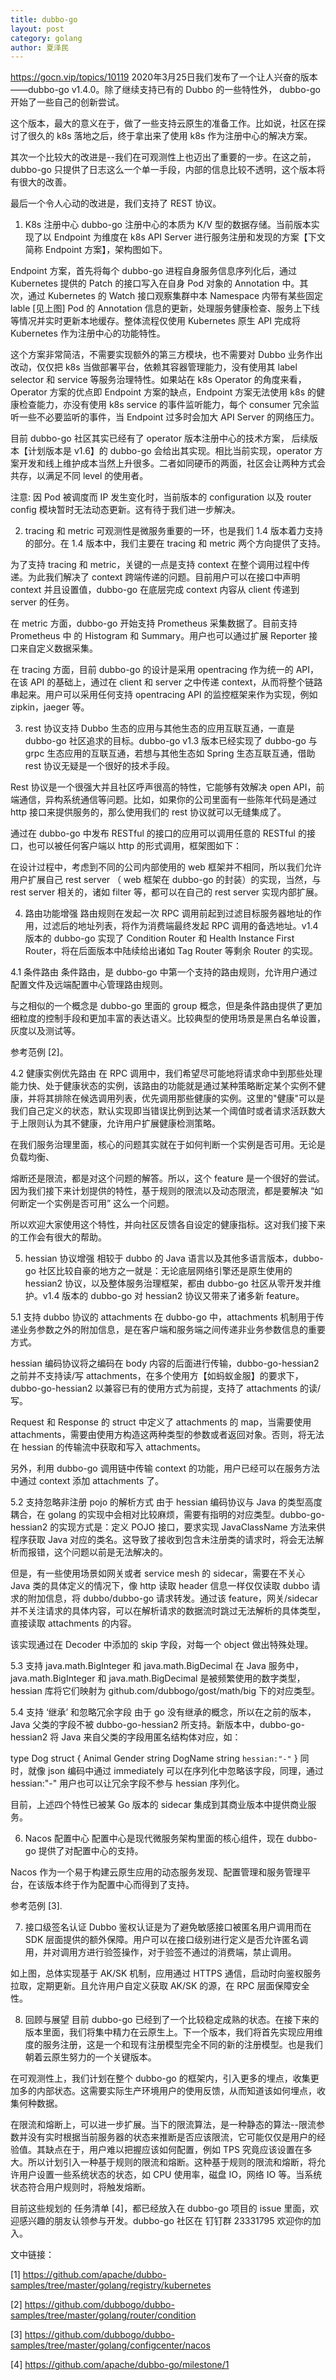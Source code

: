 ```yaml
---
title: dubbo-go
layout: post
category: golang
author: 夏泽民
---
```

https://gocn.vip/topics/10119
2020年3月25日我们发布了一个让人兴奋的版本——dubbo-go v1.4.0。除了继续支持已有的 Dubbo 的一些特性外， dubbo-go 开始了一些自己的创新尝试。

这个版本，最大的意义在于，做了一些支持云原生的准备工作。比如说，社区在探讨了很久的 k8s 落地之后，终于拿出来了使用 k8s 作为注册中心的解决方案。

其次一个比较大的改进是--我们在可观测性上也迈出了重要的一步。在这之前，dubbo-go 只提供了日志这么一个单一手段，内部的信息比较不透明，这个版本将有很大的改善。

最后一个令人心动的改进是，我们支持了 REST 协议。
<!-- more -->
1. K8s 注册中心
dubbo-go 注册中心的本质为 K/V 型的数据存储。当前版本实现了以 Endpoint 为维度在 k8s API Server 进行服务注册和发现的方案【下文简称 Endpoint 方案】，架构图如下。


Endpoint 方案，首先将每个 dubbo-go 进程自身服务信息序列化后，通过 Kubernetes 提供的 Patch 的接口写入在自身 Pod 对象的 Annotation 中。其次，通过 Kubernetes 的 Watch 接口观察集群中本 Namespace 内带有某些固定 lable [见上图] Pod 的 Annotation 信息的更新，处理服务健康检查、服务上下线等情况并实时更新本地缓存。整体流程仅使用 Kubernetes 原生 API 完成将 Kubernetes 作为注册中心的功能特性。

这个方案非常简洁，不需要实现额外的第三方模块，也不需要对 Dubbo 业务作出改动，仅仅把 k8s 当做部署平台，依赖其容器管理能力，没有使用其 label selector 和 service 等服务治理特性。如果站在 k8s Operator 的角度来看，Operator 方案的优点即 Endpoint 方案的缺点，Endpoint 方案无法使用 k8s 的健康检查能力，亦没有使用 k8s service 的事件监听能力，每个 consumer 冗余监听一些不必要监听的事件，当 Endpoint 过多时会加大 API Server 的网络压力。

目前 dubbo-go 社区其实已经有了 operator 版本注册中心的技术方案， 后续版本【计划版本是 v1.6】的 dubbo-go 会给出其实现。相比当前实现，operator 方案开发和线上维护成本当然上升很多。二者如同硬币的两面，社区会让两种方式会共存，以满足不同 level 的使用者。

注意: 因 Pod 被调度而 IP 发生变化时，当前版本的 configuration 以及 router config 模块暂时无法动态更新。这有待于我们进一步解决。

2. tracing 和 metric
可观测性是微服务重要的一环，也是我们 1.4 版本着力支持的部分。在 1.4 版本中，我们主要在 tracing 和 metric 两个方向提供了支持。

为了支持 tracing 和 metric，关键的一点是支持 context 在整个调用过程中传递。为此我们解决了 context 跨端传递的问题。目前用户可以在接口中声明 context 并且设置值，dubbo-go 在底层完成 context 内容从 client 传递到 server 的任务。



在 metric 方面，dubbo-go 开始支持 Prometheus 采集数据了。目前支持 Prometheus 中 的 Histogram 和 Summary。用户也可以通过扩展 Reporter 接口来自定义数据采集。

在 tracing 方面，目前 dubbo-go 的设计是采用 opentracing 作为统一的 API，在该 API 的基础上，通过在 client 和 server 之中传递 context，从而将整个链路串起来。用户可以采用任何支持 opentracing API 的监控框架来作为实现，例如 zipkin，jaeger 等。

3. rest 协议支持
Dubbo 生态的应用与其他生态的应用互联互通，一直是 dubbo-go 社区追求的目标。dubbo-go v1.3 版本已经实现了 dubbo-go 与 grpc 生态应用的互联互通，若想与其他生态如 Spring 生态互联互通，借助 rest 协议无疑是一个很好的技术手段。

Rest 协议是一个很强大并且社区呼声很高的特性，它能够有效解决 open API，前端通信，异构系统通信等问题。比如，如果你的公司里面有一些陈年代码是通过 http 接口来提供服务的，那么使用我们的 rest 协议就可以无缝集成了。

通过在 dubbo-go 中发布 RESTful 的接口的应用可以调用任意的 RESTful 的接口，也可以被任何客户端以 http 的形式调用，框架图如下：



在设计过程中，考虑到不同的公司内部使用的 web 框架并不相同，所以我们允许用户扩展自己 rest server （ web 框架在 dubbo-go 的封装）的实现，当然，与 rest server 相关的，诸如 filter 等，都可以在自己的 rest server 实现内部扩展。

4. 路由功能增强
路由规则在发起一次 RPC 调用前起到过滤目标服务器地址的作用，过滤后的地址列表，将作为消费端最终发起 RPC 调用的备选地址。v1.4 版本的 dubbo-go 实现了 Condition Router 和 Health Instance First Router，将在后面版本中陆续给出诸如 Tag Router 等剩余 Router 的实现。

4.1 条件路由
条件路由，是 dubbo-go 中第一个支持的路由规则，允许用户通过配置文件及远端配置中心管理路由规则。

与之相似的一个概念是 dubbo-go 里面的 group 概念，但是条件路由提供了更加细粒度的控制手段和更加丰富的表达语义。比较典型的使用场景是黑白名单设置，灰度以及测试等。

参考范例 [2]。

4.2 健康实例优先路由
在 RPC 调用中，我们希望尽可能地将请求命中到那些处理能力快、处于健康状态的实例，该路由的功能就是通过某种策略断定某个实例不健康，并将其排除在候选调用列表，优先调用那些健康的实例。这里的"健康"可以是我们自己定义的状态，默认实现即当错误比例到达某一个阈值时或者请求活跃数大于上限则认为其不健康，允许用户扩展健康检测策略。

在我们服务治理里面，核心的问题其实就在于如何判断一个实例是否可用。无论是负载均衡、

熔断还是限流，都是对这个问题的解答。所以，这个 feature 是一个很好的尝试。因为我们接下来计划提供的特性，基于规则的限流以及动态限流，都是要解决 “如何断定一个实例是否可用” 这么一个问题。

所以欢迎大家使用这个特性，并向社区反馈各自设定的健康指标。这对我们接下来的工作会有很大的帮助。

5. hessian 协议增强
相较于 dubbo 的 Java 语言以及其他多语言版本，dubbo-go 社区比较自豪的地方之一就是：无论底层网络引擎还是原生使用的 hessian2 协议，以及整体服务治理框架，都由 dubbo-go 社区从零开发并维护。v1.4 版本的 dubbo-go 对 hessian2 协议又带来了诸多新 feature。

5.1 支持 dubbo 协议的 attachments
在 dubbo-go 中，attachments 机制用于传递业务参数之外的附加信息，是在客户端和服务端之间传递非业务参数信息的重要方式。

hessian 编码协议将之编码在 body 内容的后面进行传输，dubbo-go-hessian2 之前并不支持读/写 attachments，在多个使用方【如蚂蚁金服】的要求下，dubbo-go-hessian2 以兼容已有的使用方式为前提，支持了 attachments 的读/写。

Request 和 Response 的 struct 中定义了 attachments 的 map，当需要使用 attachments，需要由使用方构造这两种类型的参数或者返回对象。否则，将无法在 hessian 的传输流中获取和写入 attachments。

另外，利用 dubbo-go 调用链中传输 context 的功能，用户已经可以在服务方法中通过 context 添加 attachments 了。

5.2 支持忽略非注册 pojo 的解析方式
由于 hessian 编码协议与 Java 的类型高度耦合，在 golang 的实现中会相对比较麻烦，需要有指明的对应类型。dubbo-go-hessian2 的实现方式是：定义 POJO 接口，要求实现 JavaClassName 方法来供程序获取 Java 对应的类名。这导致了接收到包含未注册类的请求时，将会无法解析而报错，这个问题以前是无法解决的。

但是，有一些使用场景如网关或者 service mesh 的 sidecar，需要在不关心 Java 类的具体定义的情况下，像 http 读取 header 信息一样仅仅读取 dubbo 请求的附加信息，将 dubbo/dubbo-go 请求转发。通过该 feature，网关/sidecar 并不关注请求的具体内容，可以在解析请求的数据流时跳过无法解析的具体类型，直接读取 attachments 的内容。

该实现通过在 Decoder 中添加的 skip 字段，对每一个 object 做出特殊处理。

5.3 支持 java.math.BigInteger 和 java.math.BigDecimal
在 Java 服务中，java.math.BigInteger 和 java.math.BigDecimal 是被频繁使用的数字类型，hessian 库将它们映射为 github.com/dubbogo/gost/math/big 下的对应类型。

5.4 支持 ‘继承’ 和忽略冗余字段
由于 go 没有继承的概念，所以在之前的版本，Java 父类的字段不被 dubbo-go-hessian2 所支持。新版本中，dubbo-go-hessian2 将 Java 来自父类的字段用匿名结构体对应，如：


type Dog struct {
    Animal
    Gender  string
    DogName string `hessian:"-"`
}
同时，就像 json 编码中通过 immediately 可以在序列化中忽略该字段，同理，通过 hessian:"-" 用户也可以让冗余字段不参与 hessian 序列化。

目前，上述四个特性已被某 Go 版本的 sidecar 集成到其商业版本中提供商业服务。

6. Nacos 配置中心
配置中心是现代微服务架构里面的核心组件，现在 dubbo-go 提供了对配置中心的支持。



Nacos 作为一个易于构建云原生应用的动态服务发现、配置管理和服务管理平台，在该版本终于作为配置中心而得到了支持。

参考范例 [3].

7. 接口级签名认证
Dubbo 鉴权认证是为了避免敏感接口被匿名用户调用而在 SDK 层面提供的额外保障。用户可以在接口级别进行定义是否允许匿名调用，并对调用方进行验签操作，对于验签不通过的消费端，禁止调用。



如上图，总体实现基于 AK/SK 机制，应用通过 HTTPS 通信，启动时向鉴权服务拉取，定期更新。且允许用户自定义获取 AK/SK 的源，在 RPC 层面保障安全性。

8. 回顾与展望
目前 dubbo-go 已经到了一个比较稳定成熟的状态。在接下来的版本里面，我们将集中精力在云原生上。下一个版本，我们将首先实现应用维度的服务注册，这是一个和现有注册模型完全不同的新的注册模型。也是我们朝着云原生努力的一个关键版本。

在可观测性上，我们计划在整个 dubbo-go 的框架内，引入更多的埋点，收集更加多的内部状态。这需要实际生产环境用户的使用反馈，从而知道该如何埋点，收集何种数据。

在限流和熔断上，可以进一步扩展。当下的限流算法，是一种静态的算法--限流参数并没有实时根据当前服务器的状态来推断是否应该限流，它可能仅仅是用户的经验值。其缺点在于，用户难以把握应该如何配置，例如 TPS 究竟应该设置在多大。所以计划引入一种基于规则的限流和熔断。这种基于规则的限流和熔断，将允许用户设置一些系统状态的状态，如 CPU 使用率，磁盘 IO，网络 IO 等。当系统状态符合用户规则时，将触发熔断。

目前这些规划的 任务清单 [4]，都已经放入在 dubbo-go 项目的 issue 里面，欢迎感兴趣的朋友认领参与开发。dubbo-go 社区在 钉钉群 23331795 欢迎你的加入。

文中链接：

[1] https://github.com/apache/dubbo-samples/tree/master/golang/registry/kubernetes

[2] https://github.com/dubbogo/dubbo-samples/tree/master/golang/router/condition

[3] https://github.com/dubbogo/dubbo-samples/tree/master/golang/configcenter/nacos

[4] https://github.com/apache/dubbo-go/milestone/1
